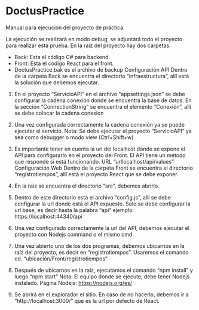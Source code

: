# DoctusPractice
Manual para ejecución del proyecto de práctica.

La ejecución se realizará en modo debug, se adjuntará todo el proyecto para realizar esta prueba.
En la raíz del proyecto hay dos carpetas.
-	Back: Esta el código C# para backend.
-	Front: Esta el código React para el front.
-	DoctusPractice.bak es el archivo de backup
Configuración API
Dentro de la carpeta Back se encuentra el directorio “Infraestructura”, allí está la solución que debemos ejecutar.
1.	En el proyecto “ServicioAPI” en el archivo “appsettings.json” se debe configurar la cadena conexión donde se encuentra la base de datos.
En la sección “ConnectionString” se encuentra el elemento “Conexión”, allí se debe colocar la cadena conexion
 
2.	Una vez configurada correctamente la cadena conexión ya se puede ejecutar el servicio.
Nota: Se debe ejecutar el proyecto “ServicioAPI” ya sea como debugger o modo view (Ctrl+Shift+w)
3.	Es importante tener en cuenta la url del localhost donde se expone el API para configurarlo en el proyecto del Front. El API tiene un método que responde si está funcionando. URL “urllocalhost/api/values”
Configuración Web
Dentro de la carpeta Front se encuentra el directorio “registrotiempos”, allí está el proyecto React que se debe exponer.
1.	En la raíz se encuentra el directorio “src”, debemos abrirlo.
2.	Dentro de este directorio está el archivo “config.js”, allí se debe configurar la url donde está el API expuesto.
Solo se debe configurar la url base, es decir hasta la palabra “api”
ejemplo: https://localhost:44340/api
 
3.	Una vez configurado correctamente la url del API, debemos ejecutar el proyecto con Nodejs command o el mismo cmd.
4.	Una vez abierto uno de los dos programas, debemos ubicarnos en la raíz del proyecto, es decir en “registrotiempos”. Usaremos el comando cd. “ubicación/Front/registrotiempos”
5.	Después de ubicarnos en la raíz, ejecutamos el comando “npm install” y luego “npm start”
Nota: El equipo donde se ejecute, debe tener Nodejs instalado.
Página Nodejs: https://nodejs.org/es/
6.	Se abrirá en el explorador el sitio. En caso de no hacerlo, debemos ir a “http://localhost:3000/” que es la url por defecto de React.
